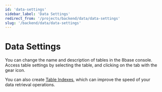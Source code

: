 ```yaml
---
id: 'data-settings'
sidebar_label: 'Data Settings'
redirect_from: '/projects/backend/data/data-settings'
slug: '/backend/data/data-settings'
---
```

# Data Settings

You can change the name and description of tables in the 8base console. Access table settings by selecting the table, and clicking on the tab with the gear icon.

You can also create [Table Indexes](data-table-indexes.md), which can improve the speed of your data retrieval operations.
